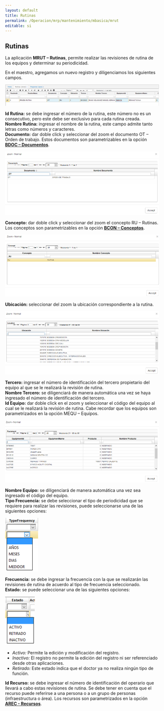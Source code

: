 ```yaml
---
layout: default
title: Rutinas
permalink: /Operacion/mrp/mantenimiento/mbasica/mrut
editable: si
---
```


## Rutinas


La aplicación **MRUT – Rutinas**, permite realizar las revisiones de rutina de los equipos y determinar su periodicidad.  

En el maestro, agregamos un nuevo registro y diligenciamos los siguientes campos.  


![](MRUT1.png)

**Id Rutina:** se debe ingresar el número de la rutina, este número no es un consecutivo, pero este debe ser exclusivo para cada rutina creada.  
**Nombre Rutina:** ingresar el nombre de la rutina, este campo admite tanto letras como números y caracteres.  
**Documento:** dar doble click y seleccionar del zoom el documento OT – Orden de trabajo. Estos documentos son parametrizables en la opción [**BDOC – Documentos**](https://github.com/OasisCom/Docs/blob/master/Operacion/common/bsistema/bdoc.md).  

![](DOC.png)

**Concepto:** dar doble click y seleccionar del zoom el concepto RU – Rutinas. Los conceptos son parametrizables en la opción [**BCON – Conceptos**](https://github.com/OasisCom/Docs/blob/master/Operacion/common/bsistema/bcon.md).  

![](CONCEPTO.png)

**Ubicación:** seleccionar del zoom la ubicación correspondiente a la rutina.  

![](UBICACION.png)

**Tercero:** ingresar el número de identificación del tercero propietario del equipo al que se le realizará la revisión de rutina.  
**Nombre Tercero:** se diligenciará de manera automática una vez se haya ingresado el número de identificación del tercero.  
**Id Equipo:** dar doble click en el zoom y seleccionar el código del equipo al cual se le realizará la revisión de rutina. Cabe recordar que los equipos son parametrizados en la opción MEQU – Equipos.  

![](EQUIPO.png)

**Nombre Equipo:** se diligenciará de manera automática una vez sea ingresado el código del equipo.  
**Tipo Frecuencia:** se debe seleccionar el tipo de periodicidad que se requiere para realizar las revisiones, puede seleccionarse una de las siguientes opciones:  

![](TIPOFREC.png)

**Frecuencia:** se debe ingresar la frecuencia con la que se realizarán las revisiones de rutina de acuerdo al tipo de frecuencia seleccionado.  
**Estado:** se puede seleccionar una de las siguientes opciones:  

![](ESTADO.png)

 * _Activo:_ Permite la edición y modificación del registro.  
 * _Inactivo:_ El registro no permite la edición del registro ni ser referenciado desde otras aplicaciones.  
 * _Retirado:_ Este estado indica que el doctor ya no realiza ningún tipo de función.  

**Id Recurso:** se debe ingresar el número de identificación del operario que llevará a cabo estas revisiones de rutina. Se debe tener en cuenta que el recurso puede referirse a una persona o a un grupo de personas (infraestructura o área).  Los recursos son parametrizados en la opción [**AREC - Recursos**]().








